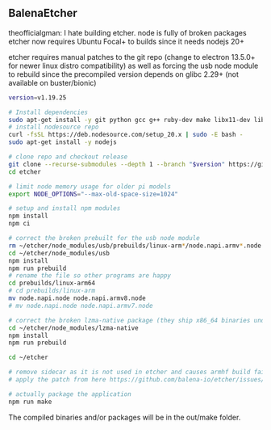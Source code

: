 ## BalenaEtcher

theofficialgman: I hate building etcher. node is fully of broken packages
etcher now requires Ubuntu Focal+ to builds since it needs nodejs 20+

etcher requires manual patches to the git repo (change to electron 13.5.0+ for newer linux distro compatibility) as well as forcing the usb node module to rebuild since the precompiled version depends on glibc 2.29+ (not available on buster/bionic)

```bash
version=v1.19.25

# Install dependencies
sudo apt-get install -y git python gcc g++ ruby-dev make libx11-dev libxkbfile-dev fakeroot rpm libsecret-1-dev jq python2.7-dev python3-pip python-setuptools libudev-dev
# install nodesource repo 
curl -fsSL https://deb.nodesource.com/setup_20.x | sudo -E bash -
sudo apt-get install -y nodejs

# clone repo and checkout release
git clone --recurse-submodules --depth 1 --branch "$version" https://github.com/balena-io/etcher
cd etcher

# limit node memory usage for older pi models
export NODE_OPTIONS="--max-old-space-size=1024"

# setup and install npm modules
npm install
npm ci

# correct the broken prebuilt for the usb node module
rm ~/etcher/node_modules/usb/prebuilds/linux-arm*/node.napi.armv*.node
cd ~/etcher/node_modules/usb
npm install
npm run prebuild
# rename the file so other programs are happy
cd prebuilds/linux-arm64
# cd prebuilds/linux-arm
mv node.napi.node node.napi.armv8.node
# mv node.napi.node node.napi.armv7.node

# correct the broken lzma-native package (they ship x86_64 binaries under the ARM64 name ): )
cd ~/etcher/node_modules/lzma-native
npm install
npm run prebuild

cd ~/etcher

# remove sidecar as it is not used in etcher and causes armhf build failures
# apply the patch from here https://github.com/balena-io/etcher/issues/4256#issuecomment-2183830284

# actually package the application
npm run make
```

The compiled binaries and/or packages will be in the out/make folder.
